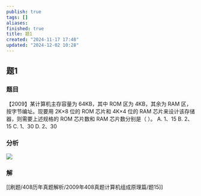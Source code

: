 ```yaml
---
publish: true
tags: []
aliases: 
finished: true
title: 题1
created: "2024-11-17 17:48"
updated: "2024-12-02 10:28"
---
```

## 题1
### 题目
【2009】某计算机主存容量为 64KB，其中 ROM 区为 4KB，其余为 RAM 区，按字节编址。现要用 2K×8 位的 ROM 芯片和 4K×4 位的 RAM 芯片来设计该存储器，则需要上述规格的 ROM 芯片数和 RAM 芯片数分别是（ ）。
A. 1、15
B. 2、15
C. 1、30
D. 2、30
### 分析
![](https://img.hwenyi.live/202412020052510.webp)
### 解
[[刷题/408历年真题解析/2009年408真题计算机组成原理篇/题15]]
